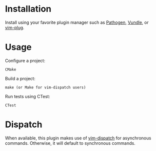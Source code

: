 # Installation

Install using your favorite plugin manager such as [Pathogen](https://github.com/tpope/vim-pathogen), 
[Vundle](https://github.com/VundleVim/Vundle.vim), or [vim-plug](https://github.com/junegunn/vim-plug).

# Usage

Configure a project:

```
CMake
```

Build a project:

```
make (or Make for vim-dispatch users)
```

Run tests using CTest:

```
CTest
```

# Dispatch

When available, this plugin makes use of [vim-dispatch](https://github.com/tpope/vim-dispatch) 
for asynchronous commands. Otherwise, it will default to synchronous commands.

